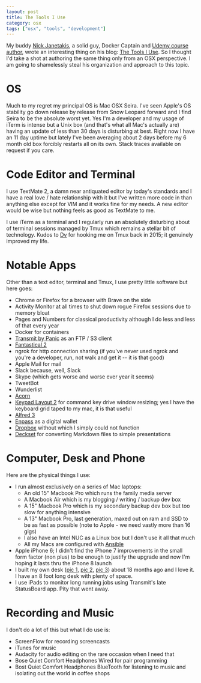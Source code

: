 ```yaml
---
layout: post
title: The Tools I Use
category: osx
tags: ["osx", "tools", "development"]
---
```

My buddy [Nick Janetakis](https://nickjanetakis.com/), a solid guy, Docker Captain and [Udemy course author](https://www.udemy.com/user/nick-janetakis/), wrote an interesting thing on his blog: [The Tools I Use](https://nickjanetakis.com/blog/the-tools-i-use).  So I thought I'd take a shot at authoring the same thing only from an OSX perspective.  I am going to shamelessly steal his organization and approach to this topic.  

# OS 

Much to my regret my principal OS is Mac OSX Seira.  I've seen Apple's OS stability go down release by release from Snow Leopard forward and I find Seira to be the absolute worst yet.  Yes I'm a developer and my usage of iTerm is intense but a Unix box (and that's what all Mac's actually are) having an update of less than 30 days is disturbing at best.  Right now I have an 11 day uptime but lately I've been averaging about 2 days before my 6 month old box forcibly restarts all on its own.  Stack traces available on request if you care.

# Code Editor and Terminal

I use TextMate 2, a damn near antiquated editor by today's standards and I have a real love / hate relationship with it but I've written more code in than anything else except for VIM and it works fine for my needs.  A new editor would be wise but nothing feels as good as TextMate to me.

I use iTerm as a terminal and I regularly run an absolutely disturbing about of terminal sessions managed by Tmux which remains a stellar bit of technology.  Kudos to [Dv](https://www.linkedin.com/in/dvsuresh/) for hooking me on Tmux back in 2015; it genuinely improved my life.

# Notable Apps

Other than a text editor, terminal and Tmux, I use pretty little software but here goes:

* Chrome or Firefox for a browser with Brave on the side
* Activity Monitor at all times to shut down rogue Firefox sessions due to memory bloat
* Pages and Numbers for classical productivity although I do less and less of that every year
* Docker for containers
* [Transmit by Panic](https://panic.com/transmit/) as an FTP / S3 client
* [Fantastical 2](https://flexibits.com/fantastical)
* ngrok for http connection sharing (if you've never used ngrok and you're a developer, run, not walk and get it -- it is that good)
* Apple Mail for mail
* Slack because, well, Slack
* Skype (which gets worse and worse ever year it seems)
* TweetBot
* Wunderlist
* [Acorn](http://fuzzyblog.io/blog/software_worth_purchasing/2016/09/11/software-worth-purchasing-01-acorn.html)
* [Keypad Layout 2](https://github.com/janten/keypad-layout) for command key drive window resizing; yes I have the keyboard grid taped to my mac, it is that useful
* [Alfred 3](https://www.alfredapp.com/)
* [Enpass](http://fuzzyblog.io/blog/software_worth_purchasing/2016/09/15/software-worth-purchasing-02-enpass.html) as a digital wallet
* [Dropbox](http://fuzzyblog.io/blog/dropbox/2017/03/13/dropbox-for-the-software-developer.html) without which I simply could not function
* [Deckset](https://www.decksetapp.com/) for converting Markdown files to simple presentations

# Computer, Desk and Phone

Here are the physical things I use:

* I run almost exclusively on a series of Mac laptops:
  * An old 15" Macbook Pro which runs the family media server
  * A Macbook Air which is my blogging / writing / backup dev box
  * A 15" Macbook Pro which is my secondary backup dev box but too slow for anything intensive
  * A 13" Macbook Pro, last generation, maxed out on ram and SSD to be as fast as possible (note to Apple - we need vastly more than 16 gigs)
  * I also have an Intel NUC as a Linux box but I don't use it all that much
  * All my Macs are configured with [Ansible](http://fuzzyblog.io/blog/osx/2016/11/20/ansible-for-configuring-your-mac-so-much-better.html)
* Apple iPhone 6; I didn't find the iPhone 7 improvements in the small form factor (non plus) to be enough to justify the upgrade and now I'm hoping it lasts thru the iPhone 8 launch
* I built my own desk ([pic 1](http://fuzzyblog.io/blog/assets/desk1.jpg), [pic 2](http://fuzzyblog.io/blog/assets/desk2.jpg), [pic 3](http://fuzzyblog.io/blog/assets/desk3.jpg)) about 18 months ago and I love it.  I have an 8 foot long desk with plenty of space.
* I use iPads to monitor long running jobs using Transmit's late StatusBoard app.  Pity that went away.
  
# Recording and Music

I don't do a lot of this but what I do use is:

* ScreenFlow for recording screencasts
* iTunes for music
* Audacity for audio editing on the rare occasion when I need that 
* Bose Quiet Comfort Headphones Wired for pair programming
* Bost Quiet Comfort Headphones BlueTooth for listening to music and isolating out the world in coffee shops


